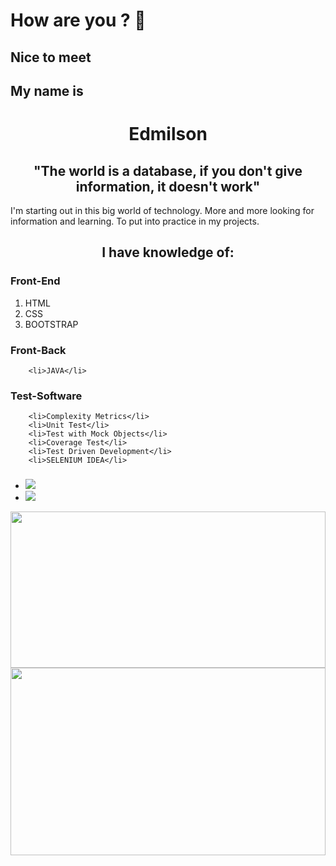 <h1>How are you ?  👋</h1>
<h2>Nice to meet</h2>
<h2>My name is </h2>
<h1 align="center">Edmilson</h1>
<h2 align="center">"The world is a database, if you don't give information, it doesn't work"</h2>

<p>I'm starting out in this big world of technology. More and more looking for information and learning. To put into practice in my projects.</p>

<h2 align="center">I have knowledge of:</h2>
<h3>Front-End</h3>
    <ol>
         <li>HTML</li>
        <li>CSS</li>
        <li>BOOTSTRAP</li>
    </ol>

    
<h3>Front-Back</h3>
    
        <li>JAVA</li>      

    
<h3>Test-Software</h3>
 
        <li>Complexity Metrics</li>
        <li>Unit Test</li>
        <li>Test with Mock Objects</li>
        <li>Coverage Test</li>
        <li>Test Driven Development</li>
        <li>SELENIUM IDEA</li>

    
<h3></h3>


<ul>
    <li><a href="https://youtube.com/playlist?list=PLfN1nOyiSyETLzEuhzdVpnKVR7rn_pVqm"><img src="https://img.shields.io/badge/YouTube-FF0000?style=for-the-badge&logo=youtube&logoColor=white"></a></li>
    <li><a href="https://open.spotify.com/user/w2phhj50jipohzn1l6wnqi69g?si=c08272f568f341c8"><img src="https://img.shields.io/badge/Spotify-1ED760?&style=for-the-badge&logo=spotify&logoColor=white"></a></li>
</ul>


<!--
**3DD1/3DD1** is a ✨ _special_ ✨ repository because its `README.md` (this file) appears on your GitHub profile.

Here are some ideas to get you started:

- 🔭 I’m currently working on ...
- 🌱 I’m currently learning ...
- 👯 I’m looking to collaborate on ...
- 🤔 I’m looking for help with ...
- 💬 Ask me about ...
- 📫 How to reach me: ...
- 😄 Pronouns: ...
- ⚡ Fun fact: ...
-->

<img width="100%" height="250px" src="https://github-readme-stats.vercel.app/api?username=3DD1&show_icons=true&theme=midnight-purple">
<img  width="100%" height="300px" src="https://github-readme-stats.vercel.app/api/top-langs/?username=3DD1&layout=compact&theme=midnight-purple)](https://github.com/anuraghazra/github-readme-stats">



